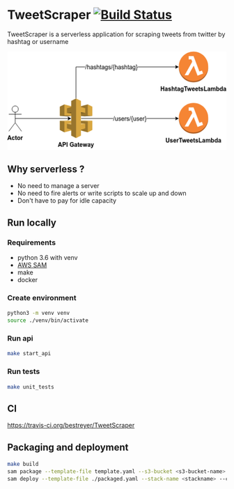 # TweetScraper [![Build Status](https://travis-ci.org/bestreyer/TweetScraper.svg?branch=master)](https://travis-ci.org/bestreyer/TweetScraper)

TweetScraper is a serverless application for scraping tweets from twitter by hashtag or username

![Serverless chart](docs/serverless.png)

## Why serverless ?

- No need to manage a server
- No need to fire alerts or write scripts to scale up and down
- Don't have to pay for idle capacity

## Run locally

### Requirements
- python 3.6 with venv
- [AWS SAM](https://docs.aws.amazon.com/serverless-application-model/latest/developerguide/serverless-sam-cli-install.html)
- make
- docker

### Create environment
```bash
python3 -m venv venv
source ./venv/bin/activate
```

### Run api
```bash
make start_api
```

### Run tests
```bash
make unit_tests
```

## CI
https://travis-ci.org/bestreyer/TweetScraper

## Packaging and deployment
```bash
make build
sam package --template-file template.yaml --s3-bucket <s3-bucket-name> --output-template-file packaged.yaml
sam deploy --template-file ./packaged.yaml --stack-name <stackname> --capabilities CAPABILITY_IAM
``` 

